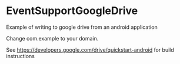 EventSupportGoogleDrive
=======================
Example of writing to google drive from an android application

Change com.example to your domain.

See https://developers.google.com/drive/quickstart-android for build instructions
